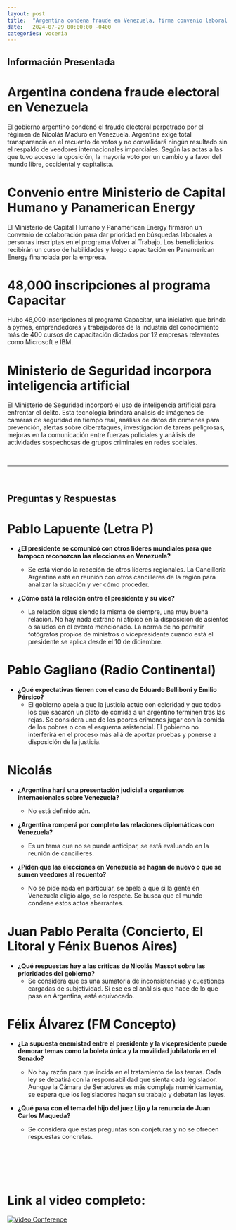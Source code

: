 ```yaml
---
layout: post
title:  "Argentina condena fraude en Venezuela, firma convenio laboral y aplica IA en seguridad"
date:   2024-07-29 00:00:00 -0400
categories: voceria
---
```



    
## Información Presentada

    
# Argentina condena fraude electoral en Venezuela
El gobierno argentino condenó el fraude electoral perpetrado por el régimen de Nicolás Maduro en Venezuela. Argentina exige total transparencia en el recuento de votos y no convalidará ningún resultado sin el respaldo de veedores internacionales imparciales. Según las actas a las que tuvo acceso la oposición, la mayoría votó por un cambio y a favor del mundo libre, occidental y capitalista.

# Convenio entre Ministerio de Capital Humano y Panamerican Energy
El Ministerio de Capital Humano y Panamerican Energy firmaron un convenio de colaboración para dar prioridad en búsquedas laborales a personas inscriptas en el programa Volver al Trabajo. Los beneficiarios recibirán un curso de habilidades y luego capacitación en Panamerican Energy financiada por la empresa.

# 48,000 inscripciones al programa Capacitar
Hubo 48,000 inscripciones al programa Capacitar, una iniciativa que brinda a pymes, emprendedores y trabajadores de la industria del conocimiento más de 400 cursos de capacitación dictados por 12 empresas relevantes como Microsoft e IBM.

# Ministerio de Seguridad incorpora inteligencia artificial
El Ministerio de Seguridad incorporó el uso de inteligencia artificial para enfrentar el delito. Esta tecnología brindará análisis de imágenes de cámaras de seguridad en tiempo real, análisis de datos de crímenes para prevención, alertas sobre ciberataques, investigación de tareas peligrosas, mejoras en la comunicación entre fuerzas policiales y análisis de actividades sospechosas de grupos criminales en redes sociales.

    
<br/>

---

<br/>

## Preguntas y Respuestas


    
# Pablo Lapuente (Letra P)

* **¿El presidente se comunicó con otros líderes mundiales para que tampoco reconozcan las elecciones en Venezuela?**
  - Se está viendo la reacción de otros líderes regionales. La Cancillería Argentina está en reunión con otros cancilleres de la región para analizar la situación y ver cómo proceder.

* **¿Cómo está la relación entre el presidente y su vice?**
  - La relación sigue siendo la misma de siempre, una muy buena relación. No hay nada extraño ni atípico en la disposición de asientos o saludos en el evento mencionado. La norma de no permitir fotógrafos propios de ministros o vicepresidente cuando está el presidente se aplica desde el 10 de diciembre.


# Pablo Gagliano (Radio Continental)

* **¿Qué expectativas tienen con el caso de Eduardo Belliboni y Emilio Pérsico?**
  - El gobierno apela a que la justicia actúe con celeridad y que todos los que sacaron un plato de comida a un argentino terminen tras las rejas. Se considera uno de los peores crímenes jugar con la comida de los pobres o con el esquema asistencial. El gobierno no interferirá en el proceso más allá de aportar pruebas y ponerse a disposición de la justicia.


# Nicolás 

* **¿Argentina hará una presentación judicial a organismos internacionales sobre Venezuela?**
  - No está definido aún.

* **¿Argentina romperá por completo las relaciones diplomáticas con Venezuela?**
  - Es un tema que no se puede anticipar, se está evaluando en la reunión de cancilleres.

* **¿Piden que las elecciones en Venezuela se hagan de nuevo o que se sumen veedores al recuento?**
  - No se pide nada en particular, se apela a que si la gente en Venezuela eligió algo, se lo respete. Se busca que el mundo condene estos actos aberrantes.


# Juan Pablo Peralta (Concierto, El Litoral y Fénix Buenos Aires)

* **¿Qué respuestas hay a las críticas de Nicolás Massot sobre las prioridades del gobierno?**
  - Se considera que es una sumatoria de inconsistencias y cuestiones cargadas de subjetividad. Si ese es el análisis que hace de lo que pasa en Argentina, está equivocado.


# Félix Álvarez (FM Concepto)

* **¿La supuesta enemistad entre el presidente y la vicepresidente puede demorar temas como la boleta única y la movilidad jubilatoria en el Senado?**
  - No hay razón para que incida en el tratamiento de los temas. Cada ley se debatirá con la responsabilidad que sienta cada legislador. Aunque la Cámara de Senadores es más compleja numéricamente, se espera que los legisladores hagan su trabajo y debatan las leyes.

* **¿Qué pasa con el tema del hijo del juez Lijo y la renuncia de Juan Carlos Maqueda?**
  - Se considera que estas preguntas son conjeturas y no se ofrecen respuestas concretas.


    <br/>
<br/>
<br/>

# Link al video completo:
[![Video Conference](https://img.youtube.com/vi/EnyegPEpUKs/0.jpg)](https://www.youtube.com/watch?v=EnyegPEpUKs)

    